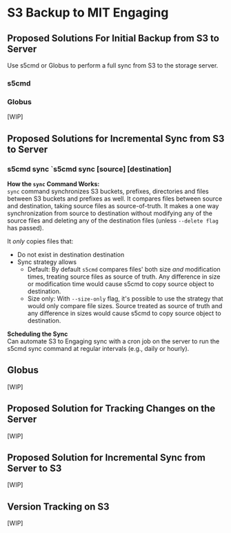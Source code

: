 # S3 Backup to MIT Engaging 

## Proposed Solutions For Initial Backup from S3 to Server 
Use s5cmd or Globus to perform a full sync from S3 to the storage server.
### s5cmd 

### Globus 
[WIP]

## Proposed Solutions for Incremental Sync from S3 to Server 

### s5cmd sync `s5cmd sync [source] [destination]
**How the `sync` Command Works:** <br>
`sync` command synchronizes S3 buckets, prefixes, directories and files between S3 buckets and prefixes as well. It compares files between source and destination, taking source files as source-of-truth. It makes a one way synchronization from source to destination without modifying any of the source files and deleting any of the destination files (unless `--delete flag` has passed).

It *only* copies files that: 
- Do not exist in destination destination
- Sync strategy allows
    - Default: By default `s5cmd` compares files' both size *and* modification times, treating source files as source of truth. Any difference in size or modification time would cause s5cmd to copy source object to destination.
    - Size only: With `--size-only` flag, it's possible to use the strategy that would only compare file sizes. Source treated as source of truth and any difference in sizes would cause s5cmd to copy source object to destination.


**Scheduling the Sync** <br>
Can automate S3 to Engaging sync with a cron job on the server to run the s5cmd sync command at regular intervals (e.g., daily or hourly).


## Globus 
[WIP]

## Proposed Solution for Tracking Changes on the Server
[WIP]

## Proposed Solution for Incremental Sync from Server to S3 
[WIP]

## Version Tracking on S3 
[WIP]